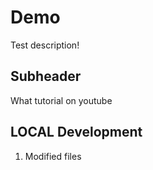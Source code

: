 # Demo

Test description!

## Subheader

What tutorial on youtube

## LOCAL Development
1. Modified files